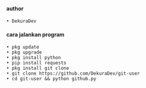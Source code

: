 #### author
```
• DekuraDev
```
#### cara jalankan program
```
• pkg update
• pkg upgrade
• pkg install python
• pip install requests
• pkg install git clone 
• git clone https://github.com/DekuraDev/git-user
• cd git-user && python github.py
```
